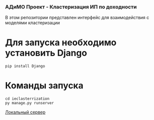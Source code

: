 ### АДиМО Проект - Кластеризация ИП по доходности

В этом репозитории представлен интерфейс для взаимодействия с моделями кластеризации

# Для запуска необходимо установить Django
~~~
pip install Django
~~~

# Команды запуска
~~~
cd ieclasterrization
py manage.py runserver
~~~

[Локальный сервер](http://127.0.0.1:8000/)